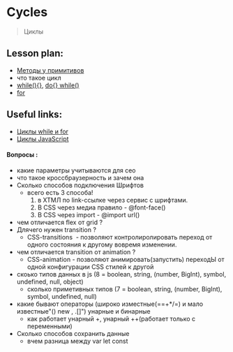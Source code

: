 ﻿# Cycles
> Циклы


## Lesson plan:
+ [Методы у примитивов](https://learn.javascript.ru/primitives-methods)
+ что такое цикл
+ [while(){}](https://learn.javascript.ru/while-for#tsikl-while), [do{} while()](https://learn.javascript.ru/while-for#tsikl-dowhile)
+ [for](https://learn.javascript.ru/while-for#tsikl-for)



## Useful links:
+ [Циклы while и for](https://learn.javascript.ru/while-for)
+ [Циклы JavaScript](https://html5book.ru/cikly-javascript/)


#### Вопросы :
+ какие параметры учитываются для сео 
+ что такое кроссбраузерность и зачем она
+ Сколько способов подключения Шрифтов 
	+ всего есть 3 способа! 
		1) в ХТМЛ по link-ссылке через сервис с шрифтами.
		2) В CSS через медиа правило - @font-face()
		3) В CSS через import - @import url()
+ чем отличается flex от grid ?
+ Длячего нужен transition ?
	+ CSS-transitions  - позволяют контролиролировать переход от одного состояния к другому вовремя изменении.
+ чем отличается transition от animation ?
	+ CSS-animation - позволяют анимировать(запустить) переходЫ от одной конфигурации CSS стилей к другой
+ скоько типов данных в js (8 = boolean, string, (number, BigInt), symbol, undefined, null, object)
    - сколько приметивных типов (7 = boolean, string, (number, BigInt), symbol, undefined, null)
+ какие бывают операторы (широко изместные(==+*/=) и мало известные"() new , .[]") унарные и бинарные
    - как работает унарный +, унарный ++(работает только с переменными)
+ Сколько способов сохранить данные
    - вчем разница между var let const
